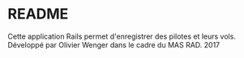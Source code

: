 # README

Cette application Rails permet d'enregistrer des pilotes et leurs vols.
Développé par Olivier Wenger dans le cadre du MAS RAD. 2017